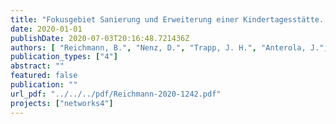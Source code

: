 ```yaml
---
title: "Fokusgebiet Sanierung und Erweiterung einer Kindertagesstätte. Arbeitshilfe für die Planung blau-grün-grau gekoppelter Infrastrukturen in der wassersensiblen Stadt"
date: 2020-01-01
publishDate: 2020-07-03T20:16:48.721436Z
authors: [ "Reichmann, B.", "Nenz, D.", "Trapp, J. H.", "Anterola, J.", "MÃ¶ller, C.", "matzinger", "rouault", "Gunkel, M." ]
publication_types: ["4"]
abstract: ""
featured: false
publication: ""
url_pdf: "../../../pdf/Reichmann-2020-1242.pdf"
projects: ["networks4"]
---
```


